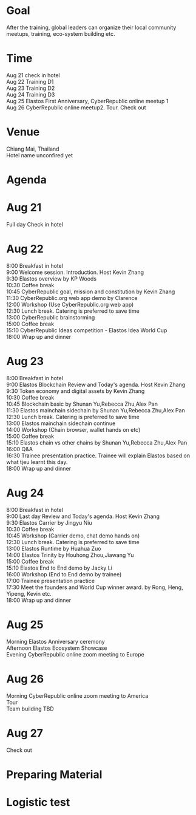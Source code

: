 # Goal
After the training, global leaders can organize their local community meetups, training, eco-system building etc.


# Time
Aug 21 check in hotel  
Aug 22 Training D1  
Aug 23 Training D2  
Aug 24 Training D3  
Aug 25 Elastos First Anniversary, CyberRepublic online meetup 1  
Aug 26 CyberRepublic online meetup2. Tour. Check out    
# Venue
Chiang Mai, Thailand  
Hotel name unconfired yet  
# Agenda

# Aug 21 
Full day Check in hotel  

# Aug 22
8:00 Breakfast in hotel  
9:00 Welcome session. Introduction. Host Kevin Zhang  
9:30 Elastos overview by KP Woods  
10:30 Coffee break  
10:45 CyberRepublic goal, mission and constitution by Kevin Zhang  
11:30 CyberRepublic.org web app demo by Clarence  
12:00 Workshop (Use CyberRepublic.org web app)  
12:30 Lunch break. Catering is preferred to save time  
13:00 CyberRepublic brainstorming  
15:00 Coffee break  
15:10 CyberRepublic Ideas competition - Elastos Idea World Cup  
18:00 Wrap up and dinner  

# Aug 23
8:00 Breakfast in hotel  
9:00 Elastos Blockchain Review and Today's agenda. Host Kevin Zhang  
9:30 Token economy and digital assets by Kevin Zhang  
10:30 Coffee break  
10:45 Blockchain basic by Shunan Yu,Rebecca Zhu,Alex Pan  
11:30 Elastos mainchain sidechain by Shunan Yu,Rebecca Zhu,Alex Pan  
12:30 Lunch break. Catering is preferred to save time  
13:00 Elastos mainchain sidechain continue  
14:00 Workshop (Chain browser, wallet hands on etc)  
15:00 Coffee break  
15:10 Elastos chain vs other chains by Shunan Yu,Rebecca Zhu,Alex Pan  
16:00 Q&A  
16:30 Trainee presentation practice. Trainee will explain Elastos based on what tjeu learnt this day.  
18:00 Wrap up and dinner  

# Aug 24
8:00 Breakfast in hotel  
9:00 Last day Review and Today's agenda. Host Kevin Zhang  
9:30 Elastos Carrier by Jingyu Niu  
10:30 Coffee break  
10:45 Workshop (Carrier demo, chat demo hands on)  
12:30 Lunch break. Catering is preferred to save time  
13:00 Elastos Runtime by Huahua Zuo  
14:00 Elastos Trinity by Houhong Zhou,Jiawang Yu  
15:00 Coffee break  
15:10 Elastos End to End demo by Jacky Li  
16:00 Workshop (End to End demo by trainee)  
17:00 Trainee presentation practice  
17:30 Meet the founders and World Cup winner award. by Rong, Heng, Yipeng, Kevin etc.  
18:00 Wrap up and dinner  

# Aug 25  
Morning Elastos Anniversary ceremony  
Afternoon Elastos Ecosystem Showcase  
Evening CyberRepublic online zoom meeting to Europe  

# Aug 26  
Morning CyberRepublic online zoom meeting to America  
Tour  
Team building TBD  

# Aug 27
Check out

# Preparing Material

# Logistic test
